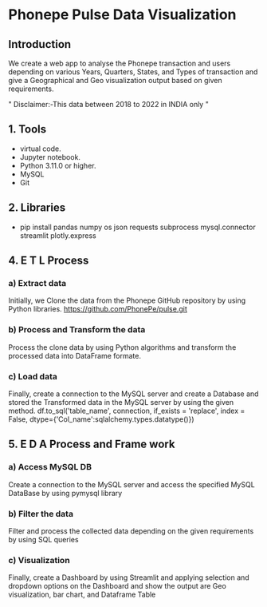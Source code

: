 # Phonepe Pulse Data Visualization

## Introduction
We create a web app to analyse the Phonepe transaction and users depending on various Years, Quarters, States, and Types of transaction and give a Geographical and Geo visualization output based on given requirements.

" Disclaimer:-This data between 2018 to 2022 in INDIA only "

## 1. Tools
- virtual code.
- Jupyter notebook.
- Python 3.11.0 or higher.
- MySQL
- Git
  
## 2. Libraries
- pip install pandas numpy os json requests subprocess mysql.connector streamlit plotly.express

  
## 4. E T L Process

### a) Extract data

Initially, we Clone the data from the Phonepe GitHub repository by using Python libraries. https://github.com/PhonePe/pulse.git

### b) Process and Transform the data

Process the clone data by using Python algorithms and transform the processed data into DataFrame formate.

### c) Load data

Finally, create a connection to the MySQL server and create a Database and stored the Transformed data in the MySQL server by using the given method. df.to_sql('table_name', connection, if_exists = 'replace', index = False, dtype={'Col_name':sqlalchemy.types.datatype()})

## 5. E D A Process and Frame work

### a) Access MySQL DB

Create a connection to the MySQL server and access the specified MySQL DataBase by using pymysql library

### b) Filter the data

Filter and process the collected data depending on the given requirements by using SQL queries

### c) Visualization

Finally, create a Dashboard by using Streamlit and applying selection and dropdown options on the Dashboard and show the output are Geo visualization, bar chart, and Dataframe Table
